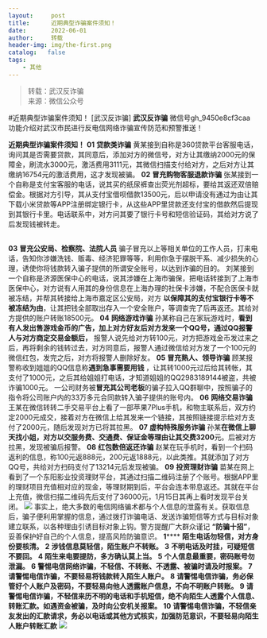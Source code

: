 ```yaml
---
layout:     post
title:      近期典型诈骗案件须知！
date:       2022-06-01
author:     转载
header-img: img/the-first.png
catalog:   false
tags:
    - 其他
---
```


<blockquote><p>转载：武汉反诈骗<br>
来源：微信公众号</p></blockquote>

#近期典型诈骗案件须知！
[武汉反诈骗]
**武汉反诈骗**
微信号gh_9450e8cf3caa
功能介绍对武汉市民进行反电信网络诈骗宣传防范和预警推送！

**近期典型诈骗案件须知！**
**01**
**贷款类诈骗**
黄某接到自称是360贷款平台客服电话，询问其是否需要贷款，其同意后，添加对方的微信号，对方让其缴纳2000元的保障金，刷流水3000元，激活费用3111元，其微信扫描支付给对方，之后对方让其缴纳16754元的激活费用，这才发现被骗。
**02**
**冒充购物客服退款诈骗**
张某接到一个自称是支付宝客服的电话，说其买的纸尿裤查出荧光剂超标，要给其返还双倍赔偿金。根据对方引导，其从支付宝借呗借款13500元，后以申请没有通过为由让其下载小米贷款等APP注册绑定银行卡，从这些APP里贷款还支付宝的借款然后提现到其银行卡里。电话联系中，对方问其要了银行卡号和短信验证码，其给对方说了后发现钱被转走。
##
**03**
**冒充公安局、检察院、法院人员**
骗子冒充以上等相关单位的工作人员，打来电话，告知你涉嫌洗钱、贩毒、经济犯罪等等，利用你急于摆脱干系、减少损失的心理，诱使你将钱款转入骗子提供的所谓安全账号，以达到诈骗的目的。
刘某接到一个自称是济源医保中心的电话，说其涉嫌在上海市骗保，把电话转接到了上海市医保中心，对方说有人用其的身份信息在上海办理的社保卡涉嫌，不配合医保卡就被冻结，并帮其转接给上海市嘉定区公安局，对方
**以保障其的支付宝银行卡等不被冻结为由**，让其把钱全部取出存入一个安全账户，等调查完了后再返还。其给对方提供的账户转账18500元。
**04**
**网络游戏诈骗**
孙某称自己在家玩游戏时，**看到有人发出售游戏金币的广告，加上对方好友后对方发来一个QQ号，通过QQ报警人与对方商定交易金额后，**
报警人说先给对方转100元，对方把游戏金币发过来之后，再将剩余的钱转过去，对方同意后，报警人通过微信给对方发了一个100元的微信红包，发完之后，对方将报警人删除好友。
**05**
**冒充熟人、领导诈骗**
顾某报警称收到姐姐的QQ信息称**遇到急事需要用钱**
，让其转1000元过后给其转帐，其支付了1000元，之后其给姐姐打电话，才知道姐姐的QQ2983189144被盗，共被诈骗1000元。
一公司财务被**冒充其公司老板**的骗子拉入QQ群聊中，按照骗子的指令将公司账户内的33万多元合同款转入骗子提供的账号内。
**06**
**网络交易诈骗**
王某在微信转转二手交易平台上看了一部苹果7Plus手机，和物主联系后，双方约定2000元成交，接着对方在微信上给其发来一个链接，其按照链接提示给对方支付了2000元，随后发现对方已将其拉黑。
**07**
**虚构特殊服务诈骗**
孙某**在微信上聊天找小姐，对方以交服务费、交通费、保证金等理由让其交费3200**元。后被对方拉黑，发现被骗后报警。
**08**
**红包数倍返还诈骗**
赵某在玩手机时，看到一个扫码返利的信息，称100元返888元，200元返1888元，以此类推。其就添加了对方QQ号，共给对方扫码支付了13214元后发现被骗。
**09**
**投资理财诈骗**
苗某在网上看到了一个东阳影业投资理财平台，其通过扫描二维码注册了个账号。根据APP里的理财项目充值相对应的现金，等理财期到后，平台会连本带息返还。其就在平台上充值，微信扫描二维码先后支付了36000元，1月15日其再上看时发现平台关闭。
![]({{site.baseurl}}/postimg/vgr1ia2XkyWHhKIl4XuP2IMCdWsELv3XeKXZKOtiaUk90pLbiaTdyrEkjSfMZaeZdxZIbmGkKX7OTVes9YQPrrU0g.jpeg)
事实上，绝大多数的电信网络骗术都与个人信息的泄露有关。获取信息后，骗子便利用掌握的信息，通过拨打诈骗电话、发送诈骗短信等方式与目标对象建立联系，以各种理由引诱目标对象上钩。警方提醒广大群众谨记
**“防骗十招”**，妥善保护好自己的个人信息，提高风险防骗意识。
**1******
**陌生电话勿轻信，对方身份要核清。**
**2**
**涉钱信息莫轻信，陌生账户不转账。**
**3**
**不明电话及时挂，可疑短信不要回。**
**4**
**陌生来电要提防，多方确认莫上当。**
**5**
**个人信息最重要，密码账号勿泄漏。**
**6**
**警惕电信网络诈骗，不轻信、不转账、不透露、被骗时请及时报案。**
**7**
**请警惕电信诈骗，不要轻易将钱款转入陌生人账户。**
**8**
**请警惕电信诈骗，务必保管好个人账户及密码，不要轻易向他人透露账户信息，不向不明账户转账。**
**9**
**请警惕电信诈骗，不轻信来历不明的电话和手机短信，绝不向陌生人透露个人信息、转账汇款。如遇资金被骗，及时向公安机关报案。**
**10**
**请警惕电信诈骗，不轻信亲友发出的汇款请求，务必以电话或其他方式核实，加强防范意识，不要轻易向陌生人账户转账汇款**
![]({{site.baseurl}}/postimg/8wBAcE4t1v6MvUiczQGWxVMOgpU6RicLpXQ6UYHJicFODzIBa4sLdjrLYPtwibM31JzMUy0dwRyIqVDQB4cVutiaMQQ.jpeg)
